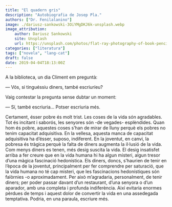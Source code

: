 ```yaml
---
title: "El quadern gris"
description: "Autobiografia de Josep Pla."
authors: ["Dr. Fenilalanino"]
image: ./dariusz-sankowski-3OiYMgDKJ6k-unsplash.webp
image_attribution:
    author: Dariusz Sankowski
    site: Unsplash
    url: https://unsplash.com/photos/flat-ray-photography-of-book-pencil-camera-and-with-lens-3OiYMgDKJ6k
categories: ["literatura"]
tags: ["novela", "lang-cat"]
draft: false
date: 2019-04-04T18:13:00Z
---
```


A la biblioteca, un dia Climent em preguntà:

&mdash; Vós, si tinguéssiu diners, també escriuríeu?

Vaig contestar la pregunta sense dubtar un moment:

&mdash; Sí, també escriuria… Potser escriuria més.

Certament,  ésser pobre és molt trist. Les coses de la vida són agradables. Tot és  incitant i saborós, les senyores són -de vegades- esplèndides. Quan hom  és pobre, aquestes coses s’han de mirar de lluny perquè els pobres no  tenim capacitat adquisitiva. En la vellesa, aquesta manca de capacitat  adquisitiva ha d’ésser, suposo, indiferent. En la joventut, en canvi, la  pobresa és tràgica perquè la falta de diners augmenta la il·lusió de la  vida. Com menys diners es tenen, més desig suscita la vida. El desig  insatisfet arriba a fer creure que en la vida humana hi ha algun  misteri, algun tresor d’una màgica fascinació hedonística. Els diners,  doncs, s’haurien de tenir en l’època de la joventut, principalment per  fer comprendre per saturació, que la vida humana no té cap misteri, que  les fascinacions hedonístiques són falòrnies -o aproximadament. Per això  m’agradaria, personalment, de tenir diners; per poder passar davant  d’un restaurant, d’una senyora o d’un aparador, amb una completa i  profunda indiferència. Així evitaria enormes pèrdues de temps i aquest  dolor de convertir la vida en una assedegada temptativa. Podria, en una  paraula, escriure més.
